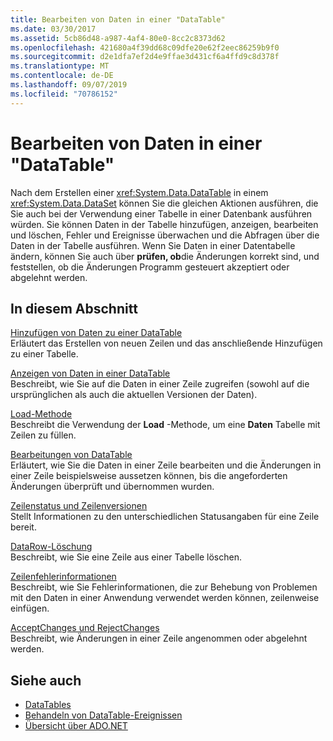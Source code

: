 ```yaml
---
title: Bearbeiten von Daten in einer "DataTable"
ms.date: 03/30/2017
ms.assetid: 5cb86d48-a987-4af4-80e0-8cc2c8373d62
ms.openlocfilehash: 421680a4f39dd68c09dfe20e62f2eec86259b9f0
ms.sourcegitcommit: d2e1dfa7ef2d4e9ffae3d431cf6a4ffd9c8d378f
ms.translationtype: MT
ms.contentlocale: de-DE
ms.lasthandoff: 09/07/2019
ms.locfileid: "70786152"
---
```

# <a name="manipulating-data-in-a-datatable"></a>Bearbeiten von Daten in einer "DataTable"
Nach dem Erstellen einer <xref:System.Data.DataTable> in einem <xref:System.Data.DataSet> können Sie die gleichen Aktionen ausführen, die Sie auch bei der Verwendung einer Tabelle in einer Datenbank ausführen würden. Sie können Daten in der Tabelle hinzufügen, anzeigen, bearbeiten und löschen, Fehler und Ereignisse überwachen und die Abfragen über die Daten in der Tabelle ausführen. Wenn Sie Daten in einer Datentabelle ändern, können Sie auch über **prüfen, ob**die Änderungen korrekt sind, und feststellen, ob die Änderungen Programm gesteuert akzeptiert oder abgelehnt werden.  
  
## <a name="in-this-section"></a>In diesem Abschnitt  
 [Hinzufügen von Daten zu einer DataTable](adding-data-to-a-datatable.md)  
 Erläutert das Erstellen von neuen Zeilen und das anschließende Hinzufügen zu einer Tabelle.  
  
 [Anzeigen von Daten in einer DataTable](viewing-data-in-a-datatable.md)  
 Beschreibt, wie Sie auf die Daten in einer Zeile zugreifen (sowohl auf die ursprünglichen als auch die aktuellen Versionen der Daten).  
  
 [Load-Methode](the-load-method.md)  
 Beschreibt die Verwendung der **Load** -Methode, um eine **Daten** Tabelle mit Zeilen zu füllen.  
  
 [Bearbeitungen von DataTable](datatable-edits.md)  
 Erläutert, wie Sie die Daten in einer Zeile bearbeiten und die Änderungen in einer Zeile beispielsweise aussetzen können, bis die angeforderten Änderungen überprüft und übernommen wurden.  
  
 [Zeilenstatus und Zeilenversionen](row-states-and-row-versions.md)  
 Stellt Informationen zu den unterschiedlichen Statusangaben für eine Zeile bereit.  
  
 [DataRow-Löschung](datarow-deletion.md)  
 Beschreibt, wie Sie eine Zeile aus einer Tabelle löschen.  
  
 [Zeilenfehlerinformationen](row-error-information.md)  
 Beschreibt, wie Sie Fehlerinformationen, die zur Behebung von Problemen mit den Daten in einer Anwendung verwendet werden können, zeilenweise einfügen.  
  
 [AcceptChanges und RejectChanges](acceptchanges-and-rejectchanges.md)  
 Beschreibt, wie Änderungen in einer Zeile angenommen oder abgelehnt werden.  
  
## <a name="see-also"></a>Siehe auch

- [DataTables](datatables.md)
- [Behandeln von DataTable-Ereignissen](handling-datatable-events.md)
- [Übersicht über ADO.NET](../ado-net-overview.md)
